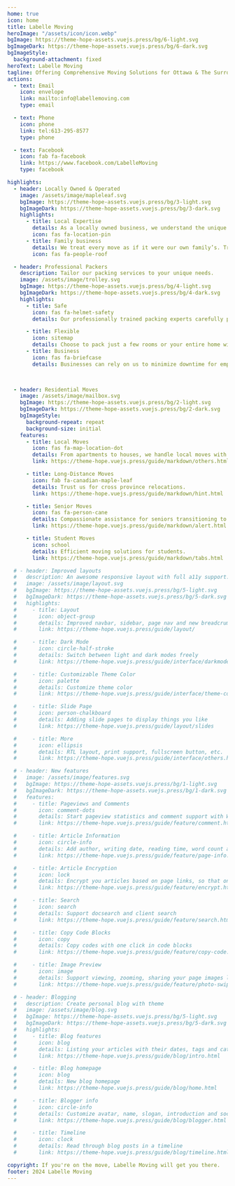 ```yaml
---
home: true
icon: home
title: Labelle Moving
heroImage: "/assets/icon/icon.webp"
bgImage: https://theme-hope-assets.vuejs.press/bg/6-light.svg
bgImageDark: https://theme-hope-assets.vuejs.press/bg/6-dark.svg
bgImageStyle:
  background-attachment: fixed
heroText: Labelle Moving
tagline: Offering Comprehensive Moving Solutions for Ottawa & The Surrounding Area
actions:
  - text: Email
    icon: envelope
    link: mailto:info@labellemoving.com
    type: email

  - text: Phone
    icon: phone
    link: tel:613-295-8577
    type: phone

  - text: Facebook
    icon: fab fa-facebook
    link: https://www.facebook.com/LabelleMoving
    type: facebook

highlights:
  - header: Locally Owned & Operated 
    image: /assets/image/mapleleaf.svg
    bgImage: https://theme-hope-assets.vuejs.press/bg/3-light.svg
    bgImageDark: https://theme-hope-assets.vuejs.press/bg/3-dark.svg
    highlights:
      - title: Local Expertise
        details: As a locally owned business, we understand the unique challenges of moving within Ottawa. Our team knows the neighborhoods, traffic patterns, and logistics, ensuring a smooth transition for you
        icon: fas fa-location-pin
      - title: Family business
        details: We treat every move as if it were our own family’s. Trust, integrity, and care are at the heart of everything we do. Your satisfaction is our top priority
        icon: fas fa-people-roof

  - header: Professional Packers
    description: Tailor our packing services to your unique needs.
    image: /assets/image/trolley.svg
    bgImage: https://theme-hope-assets.vuejs.press/bg/4-light.svg
    bgImageDark: https://theme-hope-assets.vuejs.press/bg/4-dark.svg
    highlights:
      - title: Safe
        icon: fas fa-helmet-safety
        details: Our professionally trained packing experts carefully pack your most precious belongings

      - title: Flexible
        icon: sitemap
        details: Choose to pack just a few rooms or your entire home with our experienced teams
      - title: Business
        icon: fas fa-briefcase
        details: Businesses can rely on us to minimize downtime for employees during packing

    

  - header: Residential Moves
    image: /assets/image/mailbox.svg
    bgImage: https://theme-hope-assets.vuejs.press/bg/2-light.svg
    bgImageDark: https://theme-hope-assets.vuejs.press/bg/2-dark.svg
    bgImageStyle:
      background-repeat: repeat
      background-size: initial
    features:
      - title: Local Moves
        icon: fas fa-map-location-dot
        details: From apartments to houses, we handle local moves with precision
        link: https://theme-hope.vuejs.press/guide/markdown/others.html#link-check

      - title: Long-Distance Moves
        icon: fab fa-canadian-maple-leaf
        details: Trust us for cross province relocations.
        link: https://theme-hope.vuejs.press/guide/markdown/hint.html

      - title: Senior Moves
        icon: fas fa-person-cane
        details: Compassionate assistance for seniors transitioning to a new home.
        link: https://theme-hope.vuejs.press/guide/markdown/alert.html

      - title: Student Moves
        icon: school
        details: Efficient moving solutions for students.
        link: https://theme-hope.vuejs.press/guide/markdown/tabs.html

  # - header: Improved layouts
  #   description: An awesome responsive layout with full a11y support.
  #   image: /assets/image/layout.svg
  #   bgImage: https://theme-hope-assets.vuejs.press/bg/5-light.svg
  #   bgImageDark: https://theme-hope-assets.vuejs.press/bg/5-dark.svg
  #   highlights:
  #     - title: Layout
  #       icon: object-group
  #       details: Improved navbar, sidebar, page nav and new breadcrumb, footer and toc. We also bring you a brand new homepage.
  #       link: https://theme-hope.vuejs.press/guide/layout/

  #     - title: Dark Mode
  #       icon: circle-half-stroke
  #       details: Switch between light and dark modes freely
  #       link: https://theme-hope.vuejs.press/guide/interface/darkmode.html

  #     - title: Customizable Theme Color
  #       icon: palette
  #       details: Customize theme color
  #       link: https://theme-hope.vuejs.press/guide/interface/theme-color.html

  #     - title: Slide Page
  #       icon: person-chalkboard
  #       details: Adding slide pages to display things you like
  #       link: https://theme-hope.vuejs.press/guide/layout/slides

  #     - title: More
  #       icon: ellipsis
  #       details: RTL layout, print support, fullscreen button, etc.
  #       link: https://theme-hope.vuejs.press/guide/interface/others.html

  # - header: New features
  #   image: /assets/image/features.svg
  #   bgImage: https://theme-hope-assets.vuejs.press/bg/1-light.svg
  #   bgImageDark: https://theme-hope-assets.vuejs.press/bg/1-dark.svg
  #   features:
  #     - title: Pageviews and Comments
  #       icon: comment-dots
  #       details: Start pageview statistics and comment support with Waline
  #       link: https://theme-hope.vuejs.press/guide/feature/comment.html

  #     - title: Article Information
  #       icon: circle-info
  #       details: Add author, writing date, reading time, word count and other information to your article
  #       link: https://theme-hope.vuejs.press/guide/feature/page-info.html

  #     - title: Article Encryption
  #       icon: lock
  #       details: Encrypt you articles based on page links, so that only the one you want could see them
  #       link: https://theme-hope.vuejs.press/guide/feature/encrypt.html

  #     - title: Search
  #       icon: search
  #       details: Support docsearch and client search
  #       link: https://theme-hope.vuejs.press/guide/feature/search.html

  #     - title: Copy Code Blocks
  #       icon: copy
  #       details: Copy codes with one click in code blocks
  #       link: https://theme-hope.vuejs.press/guide/feature/copy-code.html

  #     - title: Image Preview
  #       icon: image
  #       details: Support viewing, zooming, sharing your page images like a gallery
  #       link: https://theme-hope.vuejs.press/guide/feature/photo-swipe.html

  # - header: Blogging
  #   description: Create personal blog with theme
  #   image: /assets/image/blog.svg
  #   bgImage: https://theme-hope-assets.vuejs.press/bg/5-light.svg
  #   bgImageDark: https://theme-hope-assets.vuejs.press/bg/5-dark.svg
  #   highlights:
  #     - title: Blog features
  #       icon: blog
  #       details: Listing your articles with their dates, tags and categories
  #       link: https://theme-hope.vuejs.press/guide/blog/intro.html

  #     - title: Blog homepage
  #       icon: blog
  #       details: New blog homepage
  #       link: https://theme-hope.vuejs.press/guide/blog/home.html

  #     - title: Blogger info
  #       icon: circle-info
  #       details: Customize avatar, name, slogan, introduction and social links
  #       link: https://theme-hope.vuejs.press/guide/blog/blogger.html

  #     - title: Timeline
  #       icon: clock
  #       details: Read through blog posts in a timeline
  #       link: https://theme-hope.vuejs.press/guide/blog/timeline.html

copyright: If you're on the move, Labelle Moving will get you there.
footer: 2024 Labelle Moving  
---
```

